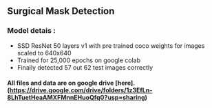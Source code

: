 ## Surgical Mask Detection

### Model detais :
- SSD ResNet 50 layers v1 with pre trained coco weights for images scaled to 640x640
- Trained for 25,000 epochs on google colab
- Finally detected 57 out 62 test images correctly

#### All files and data are on google drive [here].(https://drive.google.com/drive/folders/1z3EfLn-8LhTuetHeaAMXFMnnEHuoQfq0?usp=sharing)
